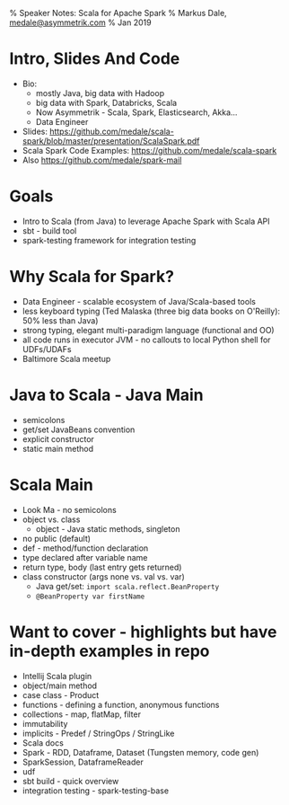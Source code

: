 % Speaker Notes: Scala for Apache Spark
% Markus Dale, medale@asymmetrik.com
% Jan 2019

# Intro, Slides And Code
* Bio:
     * mostly Java, big data with Hadoop
     * big data with Spark, Databricks, Scala
     * Now Asymmetrik - Scala, Spark, Elasticsearch, Akka...
     * Data Engineer
* Slides: https://github.com/medale/scala-spark/blob/master/presentation/ScalaSpark.pdf
* Scala Spark Code Examples: https://github.com/medale/scala-spark
* Also https://github.com/medale/spark-mail

# Goals
* Intro to Scala (from Java) to leverage Apache Spark with Scala API
* sbt - build tool
* spark-testing framework for integration testing

# Why Scala for Spark?
* Data Engineer - scalable ecosystem of Java/Scala-based tools
* less keyboard typing (Ted Malaska (three big data books on O'Reilly): 50% less than Java)
* strong typing, elegant multi-paradigm language (functional and OO)
* all code runs in executor JVM - no callouts to local Python shell for UDFs/UDAFs
* Baltimore Scala meetup

# Java to Scala - Java Main
* semicolons
* get/set JavaBeans convention
* explicit constructor
* static main method

# Scala Main
* Look Ma - no semicolons
* object vs. class 
     * object - Java static methods, singleton
* no public (default)
* def - method/function declaration
* type declared after variable name
* return type, body (last entry gets returned)
* class constructor (args none vs. val vs. var)
     * Java get/set: `import scala.reflect.BeanProperty`
     * `@BeanProperty var firstName`

# Want to cover - highlights but have in-depth examples in repo
* Intellij Scala plugin
* object/main method
* case class - Product
* functions - defining a function, anonymous functions
* collections - map, flatMap, filter
* immutability
* implicits - Predef / StringOps / StringLike
* Scala docs
* Spark - RDD, Dataframe, Dataset (Tungsten memory, code gen)
* SparkSession, DataframeReader
* udf
* sbt build - quick overview
* integration testing - spark-testing-base

